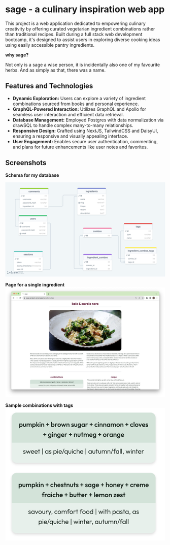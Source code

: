 # sage - a culinary inspiration web app

This project is a web application dedicated to empowering culinary creativity by offering curated vegetarian ingredient combinations rather than traditional recipes. Built during a full stack web development bootcamp, it's designed to assist users in exploring diverse cooking ideas using easily accessible pantry ingredients.

**why sage?**

Not only is a sage a wise person, it is incidentally also one of my favourite herbs. And as simply as that, there was a name.

## Features and Technologies

- **Dynamic Exploration:** Users can explore a variety of ingredient combinations sourced from books and personal experience.
- **GraphQL-Powered Interaction:** Utilizes GraphQL and Apollo for seamless user interaction and efficient data retrieval.
- **Database Management:** Employed Postgres with data normalization via drawSQL to handle complex many-to-many relationships.
- **Responsive Design:** Crafted using NextJS, TailwindCSS and DaisyUI, ensuring a responsive and visually appealing interface.
- **User Engagement:** Enables secure user authentication, commenting, and plans for future enhancements like user notes and favorites.

## Screenshots

**Schema for my database**

![drawSQL database schema](/public/images/drawsql-schema.png)

**Page for a single ingredient**
![screenshot of the page for kale & cavolo nero](/public/images/screenshot-kale-page.png)

**Sample combinations with tags**
![screenshot of two possible combinations for pumpkin](/public/images/screenshot-combinations.png)
